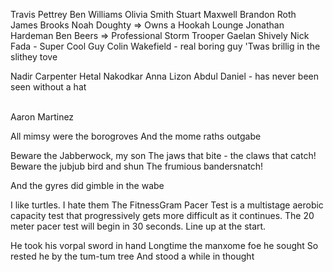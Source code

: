 Travis Pettrey
Ben Williams
Olivia Smith
Stuart Maxwell
Brandon Roth
James Brooks
Noah Doughty => Owns a Hookah Lounge
Jonathan Hardeman
Ben Beers => Professional Storm Trooper
Gaelan Shively
Nick Fada - Super Cool Guy 
Colin Wakefield - real boring guy 
'Twas brillig in the slithey tove

Nadir Carpenter
Hetal Nakodkar
Anna Lizon
Abdul
Daniel - has never been seen without a hat 

\
Aaron Martinez


All mimsy were the borogroves
And the mome raths outgabe

Beware the Jabberwock, my son
The jaws that bite - the claws that catch!
Beware the jubjub bird and shun
The frumious bandersnatch!

And the gyres did gimble in the wabe


I like turtles. I hate them
The FitnessGram Pacer Test is a multistage aerobic capacity test that progressively gets more difficult as it continues. The 20 meter pacer test will begin in 30 seconds. Line up at the start.

He took his vorpal sword in hand
Longtime the manxome foe he sought
So rested he by the tum-tum tree
And stood a while in thought


